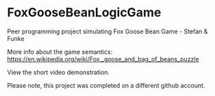 # FoxGooseBeanLogicGame
Peer programming project simulating Fox Goose Bean Game - Stefan &amp; Funke 

More info about the game semantics:
https://en.wikipedia.org/wiki/Fox,_goose_and_bag_of_beans_puzzle 

View the short video demonstration.

Please note, this project was completed on a different github account.

